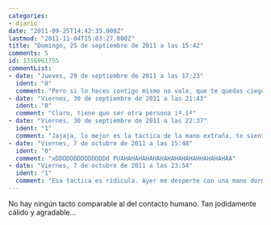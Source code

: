 ```yaml
---
categories:
- diario
date: "2011-09-25T14:42:35.000Z"
lastmod: "2011-11-04T15:03:27.000Z"
title: "Domingo, 25 de septiembre de 2011 a las 15:42"
comments: 5
id: 1316961755
commentList:
- date: "Jueves, 29 de septiembre de 2011 a las 17:23"
  ident: "0"
  comment: "Pero si lo haces contigo mismo no vale, que te quedas ciego/a ! ;)"
- date: "Viernes, 30 de septiembre de 2011 a las 21:43"
  ident: "0"
  comment: "Claro, tiene que ser otra persona íª.íª"
- date: "Viernes, 30 de septiembre de 2011 a las 22:37"
  ident: "1"
  comment: "Jajaja, lo mejor es la táctica de la mano extraña, te sienta sobre tu propia mano y esperas a que se te duerma para luego..."
- date: "Viernes, 7 de octubre de 2011 a las 15:48"
  ident: "0"
  comment: "xDDDDDDDDDDDDDDd PUAHAHAHAHAHAHAHAHAHAHAHHAHAHAHAA"
- date: "Viernes, 7 de octubre de 2011 a las 23:54"
  ident: "1"
  comment: "Esa tactica es ridicula. Ayer me desperte con una mano dormida, y recorde esta entrada. Lo probe, y el unico tiempo en que no tienes sensibilidad en la mano, coincide con el tiempo en que no puedes moverla... Obviamente"
---
```


No hay ningún tacto comparable al del contacto humano. Tan jodidamente cálido y agradable...